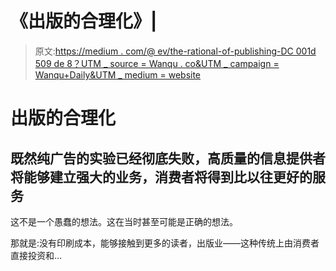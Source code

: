# 《出版的合理化》|

> 原文:[https://medium . com/@ ev/the-rational-of-publishing-DC 001d 509 de 8？UTM _ source = Wanqu . co&UTM _ campaign = Wanqu+Daily&UTM _ medium = website](https://medium.com/@ev/the-rationalization-of-publishing-dc001d509de8?utm_source=wanqu.co&utm_campaign=Wanqu+Daily&utm_medium=website)

# 出版的合理化

## 既然纯广告的实验已经彻底失败，高质量的信息提供者将能够建立强大的业务，消费者将得到比以往更好的服务

这不是一个愚蠢的想法。这在当时甚至可能是正确的想法。

那就是:没有印刷成本，能够接触到更多的读者，出版业——这种传统上由消费者直接投资和…